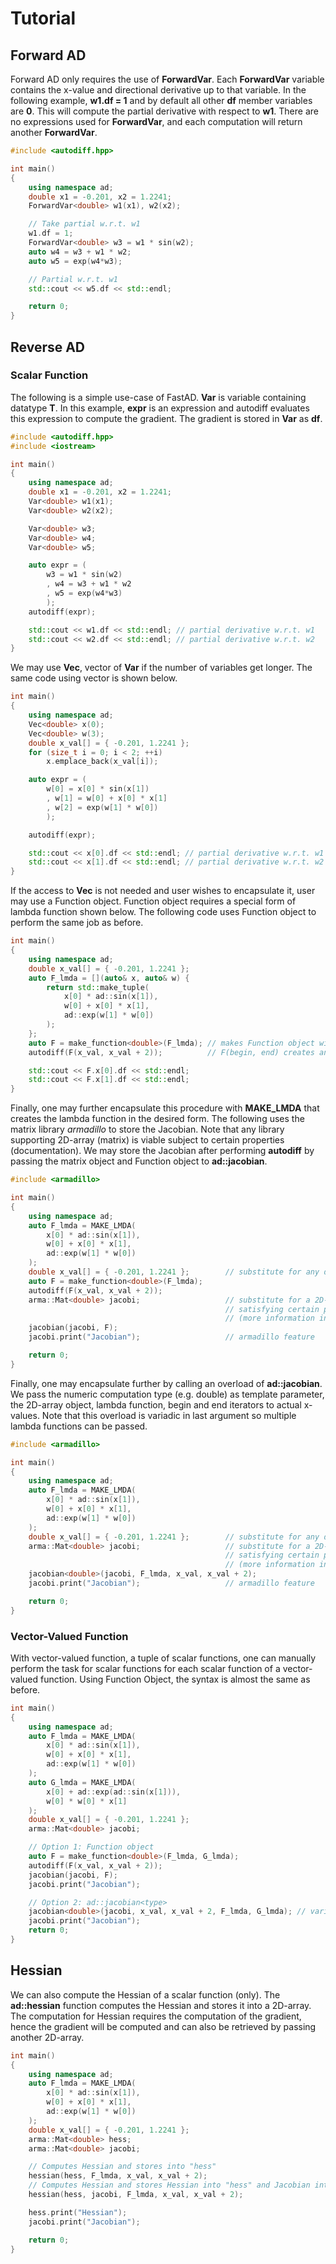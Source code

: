 # Tutorial

## Forward AD

Forward AD only requires the use of **ForwardVar<T>**.
Each **ForwardVar<T>** variable contains the x-value and directional derivative up to that variable.
In the following example, **w1.df = 1** and by default all other **df** member variables are **0**.
This will compute the partial derivative with respect to **w1**.
There are no expressions used for **ForwardVar<T>**, and each computation will return another **ForwardVar<T>**.

```cpp
#include <autodiff.hpp>

int main()
{
	using namespace ad;
	double x1 = -0.201, x2 = 1.2241;
	ForwardVar<double> w1(x1), w2(x2);

	// Take partial w.r.t. w1
	w1.df = 1;
	ForwardVar<double> w3 = w1 * sin(w2);
	auto w4 = w3 + w1 * w2;
	auto w5 = exp(w4*w3);

	// Partial w.r.t. w1
	std::cout << w5.df << std::endl; 

	return 0;
}
```

## Reverse AD

### Scalar Function

The following is a simple use-case of FastAD.
**Var<T>** is variable containing datatype **T**.
In this example, **expr** is an expression and autodiff evaluates this expression to compute the gradient.
The gradient is stored in **Var<T>** as **df**.

```cpp
#include <autodiff.hpp>
#include <iostream>

int main() 
{
	using namespace ad;
	double x1 = -0.201, x2 = 1.2241;
	Var<double> w1(x1);
	Var<double> w2(x2);

	Var<double> w3;
	Var<double> w4;
	Var<double> w5;

	auto expr = (
		w3 = w1 * sin(w2)
		, w4 = w3 + w1 * w2
		, w5 = exp(w4*w3)
		);
	autodiff(expr);

	std::cout << w1.df << std::endl; // partial derivative w.r.t. w1
	std::cout << w2.df << std::endl; // partial derivative w.r.t. w2
}
```

We may use **Vec<T>**, vector of **Var<T>** if the number of variables get longer.
The same code using vector is shown below.

```cpp
int main() 
{
	using namespace ad;
	Vec<double> x(0);
	Vec<double> w(3);
	double x_val[] = { -0.201, 1.2241 };
	for (size_t i = 0; i < 2; ++i)
		x.emplace_back(x_val[i]);

	auto expr = (
		w[0] = x[0] * sin(x[1])
		, w[1] = w[0] + x[0] * x[1]
		, w[2] = exp(w[1] * w[0])
		);

	autodiff(expr);

	std::cout << x[0].df << std::endl; // partial derivative w.r.t. w1
	std::cout << x[1].df << std::endl; // partial derivative w.r.t. w2
}
```

If the access to **Vec<T>** is not needed and user wishes to encapsulate it, user may use a Function object.
Function object requires a special form of lambda function shown below.
The following code uses Function object to perform the same job as before.

```cpp
int main()
{
	using namespace ad;
	double x_val[] = { -0.201, 1.2241 };
	auto F_lmda = [](auto& x, auto& w) {
		return std::make_tuple(
			x[0] * ad::sin(x[1]),
			w[0] + x[0] * x[1],
			ad::exp(w[1] * w[0])
		);
	};
	auto F = make_function<double>(F_lmda); // makes Function object with numeric computation type double
	autodiff(F(x_val, x_val + 2));			// F(begin, end) creates an expression as before

	std::cout << F.x[0].df << std::endl;
	std::cout << F.x[1].df << std::endl;
}
```

Finally, one may further encapsulate this procedure with **MAKE_LMDA** that creates the lambda function in the desired form.
The following uses the matrix library *armadillo* to store the Jacobian.
Note that any library supporting 2D-array (matrix) is viable subject to certain properties (documentation).
We may store the Jacobian after performing **autodiff** by passing the matrix object and Function object to **ad::jacobian**.

```cpp
#include <armadillo>

int main()
{
	using namespace ad;
	auto F_lmda = MAKE_LMDA(
		x[0] * ad::sin(x[1]),
		w[0] + x[0] * x[1],
		ad::exp(w[1] * w[0])
	);
	double x_val[] = { -0.201, 1.2241 };		// substitute for any data structure that is iterable
	auto F = make_function<double>(F_lmda);
	autodiff(F(x_val, x_val + 2));
	arma::Mat<double> jacobi;					// substitute for a 2D-array data structure
												// satisfying certain properties
												// (more information in documentation)
	jacobian(jacobi, F);
	jacobi.print("Jacobian");					// armadillo feature

	return 0;
}
```

Finally, one may encapsulate further by calling an overload of **ad::jacobian**.
We pass the numeric computation type (e.g. double) as template parameter, the 2D-array object, lambda function, begin and end iterators to actual x-values.
Note that this overload is variadic in last argument so multiple lambda functions can be passed.

```cpp
#include <armadillo>

int main()
{
	using namespace ad;
	auto F_lmda = MAKE_LMDA(
		x[0] * ad::sin(x[1]),
		w[0] + x[0] * x[1],
		ad::exp(w[1] * w[0])
	);
	double x_val[] = { -0.201, 1.2241 };		// substitute for any data structure that is iterable
	arma::Mat<double> jacobi;					// substitute for a 2D-array data structure
												// satisfying certain properties
												// (more information in documentation)
	jacobian<double>(jacobi, F_lmda, x_val, x_val + 2);
	jacobi.print("Jacobian");					// armadillo feature

	return 0;
}
```

### Vector-Valued Function

With vector-valued function, a tuple of scalar functions, one can manually perform the task for scalar functions for each scalar function of a vector-valued function.
Using Function Object, the syntax is almost the same as before.

```cpp
int main()
{
	using namespace ad;
	auto F_lmda = MAKE_LMDA(
		x[0] * ad::sin(x[1]),
		w[0] + x[0] * x[1],
		ad::exp(w[1] * w[0])
	);
	auto G_lmda = MAKE_LMDA(
		x[0] + ad::exp(ad::sin(x[1])),
		w[0] * w[0] * x[1]
	);
	double x_val[] = { -0.201, 1.2241 };
	arma::Mat<double> jacobi;

	// Option 1: Function object
	auto F = make_function<double>(F_lmda, G_lmda);
	autodiff(F(x_val, x_val + 2));
	jacobian(jacobi, F);
	jacobi.print("Jacobian");

	// Option 2: ad::jacobian<type>
	jacobian<double>(jacobi, x_val, x_val + 2, F_lmda, G_lmda); // variadic in last argument
	jacobi.print("Jacobian");
	return 0;
}
```

## Hessian

We can also compute the Hessian of a scalar function (only).
The **ad::hessian** function computes the Hessian and stores it into a 2D-array.
The computation for Hessian requires the computation of the gradient, 
hence the gradient will be computed and can also be retrieved by passing another 2D-array.

```cpp
int main()
{
	using namespace ad;
	auto F_lmda = MAKE_LMDA(
		x[0] * ad::sin(x[1]),
		w[0] + x[0] * x[1],
		ad::exp(w[1] * w[0])
	);
	double x_val[] = { -0.201, 1.2241 };
	arma::Mat<double> hess;
	arma::Mat<double> jacobi;

	// Computes Hessian and stores into "hess"
	hessian(hess, F_lmda, x_val, x_val + 2);
	// Computes Hessian and stores Hessian into "hess" and Jacobian into "jacobi"
	hessian(hess, jacobi, F_lmda, x_val, x_val + 2);

	hess.print("Hessian");
	jacobi.print("Jacobian");

	return 0;
}
```
